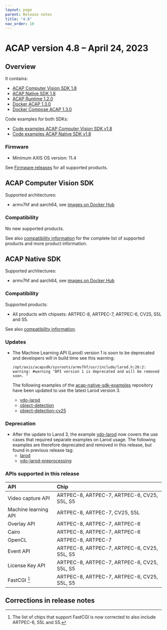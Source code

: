 ```yaml
---
layout: page
parent: Release notes
title: "4.8"
nav_order: 10
---
```


# ACAP version 4.8 – April 24, 2023

## Overview

It contains:

- [ACAP Computer Vision SDK 1.8](#acap-computer-vision-sdk)
- [ACAP Native SDK 1.8](#acap-native-sdk)
- [ACAP Runtime 1.2.0](https://github.com/AxisCommunications/acap-runtime)
- [Docker ACAP 1.3.0](https://github.com/AxisCommunications/docker-acap)
- [Docker Compose ACAP 1.3.0](https://github.com/AxisCommunications/docker-compose-acap)

Code examples for both SDKs:

- [Code examples ACAP Computer Vision SDK v1.8](https://github.com/AxisCommunications/acap-computer-vision-sdk-examples)
- [Code examples ACAP Native SDK v1.8](https://github.com/AxisCommunications/acap-native-sdk-examples)

### Firmware

- Minimum AXIS OS version: 11.4

See [Firmware releases](https://www.axis.com/support/firmware) for all supported products.

## ACAP Computer Vision SDK

Supported architectures:

- armv7hf and aarch64, see [images on Docker Hub](https://hub.docker.com/r/axisecp/acap-computer-vision-sdk)

### Compatibility

No new supported products.

See also [compatibility information](../axis-devices-and-compatibility) for the complete list of
supported products and more product information.

## ACAP Native SDK

Supported architectures:

- armv7hf and aarch64, see [images on Docker Hub](https://hub.docker.com/r/axisecp/acap-native-sdk)

### Compatibility

Supported products:

- All products with chipsets: ARTPEC-8, ARTPEC-7, ARTPEC-6, CV25, S5L and S5.

See also [compatibility information](../axis-devices-and-compatibility).

### Updates

- The Machine Learning API (Larod) version 1 is soon to be deprecated and developers will in build time see this warning:

  ~~~text
  /opt/axis/acapsdk/sysroots/armv7hf/usr/include/larod.h:26:2: warning: #warning "API version 1 is deprecated and will be removed soon. "
  ~~~

  The following examples of the [acap-native-sdk-examples](https://github.com/AxisCommunications/acap-native-sdk-examples) repository have been updated to use the latest Larod version 3.
  - [vdo-larod](https://github.com/AxisCommunications/acap-native-sdk-examples/tree/main/vdo-larod)
  - [object-detection](https://github.com/AxisCommunications/acap-native-sdk-examples/tree/main/object-detection)
  - [object-detection-cv25](https://github.com/AxisCommunications/acap-native-sdk-examples/tree/main/object-detection-cv25)

### Deprecation

- After the update to Larod 3, the example [vdo-larod](https://github.com/AxisCommunications/acap-native-sdk-examples/tree/main/vdo-larod) now covers the use cases that required separate examples on Larod usage. The following examples are therefore deprecated and removed in this release, but found in previous release tag:
  - [larod](https://github.com/AxisCommunications/acap-native-sdk-examples/tree/v1.7/larod)
  - [vdo-larod-preprocessing](https://github.com/AxisCommunications/acap-native-sdk-examples/tree/v1.7/vdo-larod-preprocessing)

### APIs supported in this release

API                  | Chip
:--                  | :--
Video capture API    | ARTPEC-8, ARTPEC-7, ARTPEC-6, CV25, S5L, S5
Machine learning API | ARTPEC-8, ARTPEC-7, CV25, S5L
Overlay API          | ARTPEC-8, ARTPEC-7, ARTPEC-6
Cairo                | ARTPEC-8, ARTPEC-7, ARTPEC-6
OpenCL               | ARTPEC-8, ARTPEC-7
Event API            | ARTPEC-8, ARTPEC-7, ARTPEC-6, CV25, S5L, S5
License Key API      | ARTPEC-8, ARTPEC-7, ARTPEC-6, CV25, S5L, S5
FastCGI [^1]         | ARTPEC-8, ARTPEC-7, ARTPEC-6, CV25, S5L, S5

## Corrections in release notes

[^1]: The list of chips that support FastCGI is now corrected to also include ARTPEC-6, S5L and S5.
